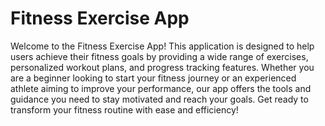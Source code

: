 # Fitness Exercise App
Welcome to the Fitness Exercise App! This application is designed to help users achieve their fitness goals by providing a wide range of exercises, personalized workout plans, and progress tracking features. Whether you are a beginner looking to start your fitness journey or an experienced athlete aiming to improve your performance, our app offers the tools and guidance you need to stay motivated and reach your goals. Get ready to transform your fitness routine with ease and efficiency!